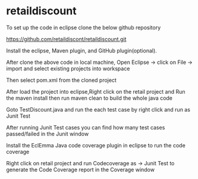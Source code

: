 # retaildiscount
To set up the code in eclipse clone the below github repository

https://github.com/retaildiscont/retaildiscount.git

Install the eclipse, Maven plugin, and GitHub plugin(optional).

After clone the above code in local machine, Open Eclipse -> click on File -> import  and select existing projects into workspace 

Then select pom.xml from the cloned project

After load the project into eclipse,Right click on the retail project and Run the maven install then run maven clean to build the whole java code

Goto TestDiscount.java and run the each test case by right click and run as Junit Test

After running Junit Test cases you can find how many test cases passed/failed in the Junit window 

Install the EclEmma Java code coverage plugin in eclipse to run the code coverage

Right click on retail project and run Codecoverage as -> Junit Test to generate the Code Coverage report in the Coverage window 
